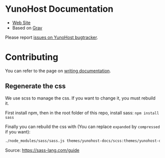 # YunoHost Documentation

* [Web Site](https://yunohost.org)
* Based on [Grav](https://getgrav.org/)

Please report [issues on YunoHost bugtracker](https://github.com/YunoHost/issues/issues).

# Contributing

You can refer to the page on [writing documentation](https://yunohost.org/write_documentation).

## Regenerate the css

We use scss to manage the css. If you want to change it, you must rebuild it.

First install npm, then in the root folder of this repo, install sass: `npm install sass`

Finally you can rebuild the css with (You can replace `expanded` by `compressed` if you want):

```bash
./node_modules/sass/sass.js themes/yunohost-docs/scss:themes/yunohost-docs/css --style expanded
```

Source:
https://sass-lang.com/guide


